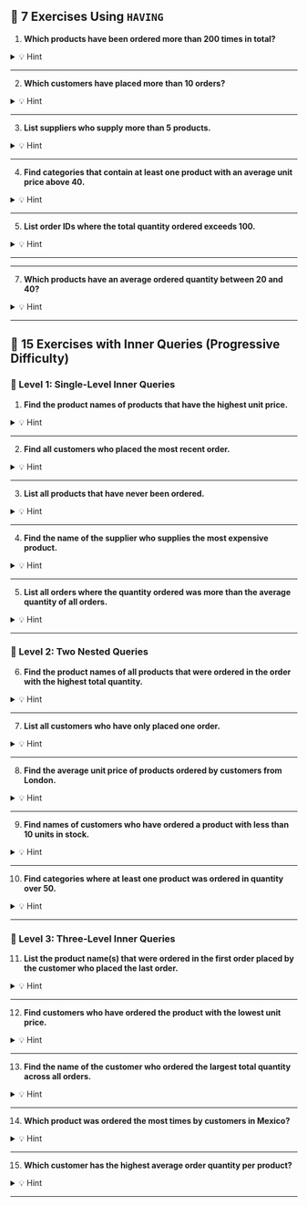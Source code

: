 ## 🧮 7 Exercises Using `HAVING`

1. **Which products have been ordered more than 200 times in total?**

<details>
<summary>💡 Hint</summary>
Use `SUM(Quantity)` with `GROUP BY ProductID` and a `HAVING` clause.
</details>

---

2. **Which customers have placed more than 10 orders?**

<details>
<summary>💡 Hint</summary>
Use `COUNT(OrderID)` grouped by `CustomerID`, and `HAVING COUNT(OrderID) > 10`.
</details>

---

3. **List suppliers who supply more than 5 products.**

<details>
<summary>💡 Hint</summary>
Use `COUNT(ProductID)` grouped by `SupplierID` in the `Products` table.
</details>

---

4. **Find categories that contain at least one product with an average unit price above 40.**

<details>
<summary>💡 Hint</summary>
Group by `CategoryID` and use `AVG(UnitPrice) > 40` in the `HAVING` clause.
</details>

---

5. **List order IDs where the total quantity ordered exceeds 100.**

<details>
<summary>💡 Hint</summary>
Group `Order Details` by `OrderID` and use `SUM(Quantity)` in the `HAVING`.
</details>

---

<!-- 6. **Find all customers whose average order quantity is less than 20.**

<details>
<summary>💡 Hint</summary>
Group `Order Details` by `OrderID`, join to `Orders`, then group by `CustomerID`.
</details> -->

---

7. **Which products have an average ordered quantity between 20 and 40?**

<details>
<summary>💡 Hint</summary>
Group by `ProductID` and use `HAVING AVG(Quantity) BETWEEN 20 AND 40`.
</details>

---

## 🧠 15 Exercises with Inner Queries (Progressive Difficulty)

### 🧩 Level 1: Single-Level Inner Queries

1. **Find the product names of products that have the highest unit price.**

<details>
<summary>💡 Hint</summary>
Use a subquery to find `MAX(UnitPrice)` and use it in the `WHERE` clause.
</details>

---

2. **Find all customers who placed the most recent order.**

<details>
<summary>💡 Hint</summary>
Use a subquery to get the latest `OrderDate`, then filter `Orders` by that date.
</details>

---

3. **List all products that have never been ordered.**

<details>
<summary>💡 Hint</summary>
Use a subquery with `SELECT DISTINCT ProductID FROM Order Details` and check which `ProductID`s in `Products` are NOT in that list.
</details>

---

4. **Find the name of the supplier who supplies the most expensive product.**

<details>
<summary>💡 Hint</summary>
Use a subquery to get the `SupplierID` for the product with the highest `UnitPrice`, then query `Suppliers`.
</details>

---

5. **List all orders where the quantity ordered was more than the average quantity of all orders.**

<details>
<summary>💡 Hint</summary>
Use a subquery to get `AVG(Quantity)` and compare it in `WHERE`.
</details>

---

### 🧩 Level 2: Two Nested Queries

6. **Find the product names of all products that were ordered in the order with the highest total quantity.**

<details>
<summary>💡 Hint</summary>
Subquery 1: group `Order Details` by `OrderID` to get total quantity  
Subquery 2: get `OrderID` with the max total  
Outer query: find product names using that `OrderID`.
</details>

---

7. **List all customers who have only placed one order.**

<details>
<summary>💡 Hint</summary>
Use a subquery to group `Orders` by `CustomerID` and count — then filter to `= 1` and use that in the outer query.
</details>

---

8. **Find the average unit price of products ordered by customers from London.**

<details>
<summary>💡 Hint</summary>
Subquery 1: get `CustomerID`s from London  
Subquery 2: get `OrderID`s from those customers  
Subquery 3: get `ProductID`s from those orders  
Outer query: average `UnitPrice` for those products.
</details>

---

9. **Find names of customers who have ordered a product with less than 10 units in stock.**

<details>
<summary>💡 Hint</summary>
Subquery: get `ProductID`s with `UnitsInStock < 10`  
Then `OrderID`s that contain those products  
Then `CustomerID`s and finally `CompanyName`s.
</details>

---

10. **Find categories where at least one product was ordered in quantity over 50.**

<details>
<summary>💡 Hint</summary>
Subquery 1: Get `ProductID`s from `Order Details` where `Quantity > 50`  
Subquery 2: Get `CategoryID`s for those products  
Outer query: Get category info.
</details>

---

### 🧩 Level 3: Three-Level Inner Queries

11. **List the product name(s) that were ordered in the first order placed by the customer who placed the last order.**

<details>
<summary>💡 Hint</summary>
1. Get `CustomerID` from last order  
2. Get their earliest order  
3. Get product names from that order.
</details>

---

12. **Find customers who have ordered the product with the lowest unit price.**

<details>
<summary>💡 Hint</summary>
1. Subquery: Get `ProductID` with lowest price  
2. Subquery: Get `OrderID`s where that product was ordered  
3. Outer query: Get `CustomerID`s from those orders.
</details>

---

13. **Find the name of the customer who ordered the largest total quantity across all orders.**

<details>
<summary>💡 Hint</summary>
1. Group `Order Details` by `OrderID` and sum quantities  
2. Join with `Orders` to get `CustomerID`s  
3. Group by `CustomerID` and sum again → get the max.
</details>

---

14. **Which product was ordered the most times by customers in Mexico?**

<details>
<summary>💡 Hint</summary>
1. Get `CustomerID`s from Mexico  
2. Get their orders → get product quantities  
3. Find most ordered product from that list.
</details>

---

15. **Which customer has the highest average order quantity per product?**

<details>
<summary>💡 Hint</summary>
1. Use `Order Details` to calculate avg quantity per order per customer  
2. Use joins and grouping  
3. Return the top result.
</details>

---

